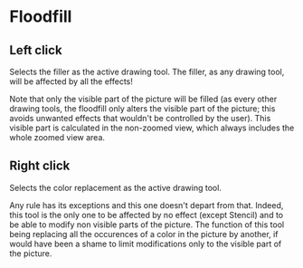 # Floodfill #

## Left click ##

Selects the filler as the active drawing tool. The filler, as any drawing tool, will be affected by all the effects!

Note that only the visible part of the picture will be filled (as every other drawing tools, the floodfill only alters the visible part of the picture; this avoids unwanted effects that wouldn't be controlled by the user). This visible part is calculated in the non-zoomed view, which always includes the whole zoomed view area.

## Right click ##

Selects the color replacement as the active drawing tool.

Any rule has its exceptions and this one doesn't depart from that. Indeed, this tool is the only one to be affected by no effect (except Stencil) and to be able to modify non visible parts of the picture. The function of this tool being replacing all the occurences of a color in the picture by another, if would have been a shame to limit modifications only to the visible part of the picture.